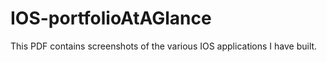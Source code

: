 # IOS-portfolioAtAGlance
This PDF contains screenshots of the various IOS applications I have built. 
